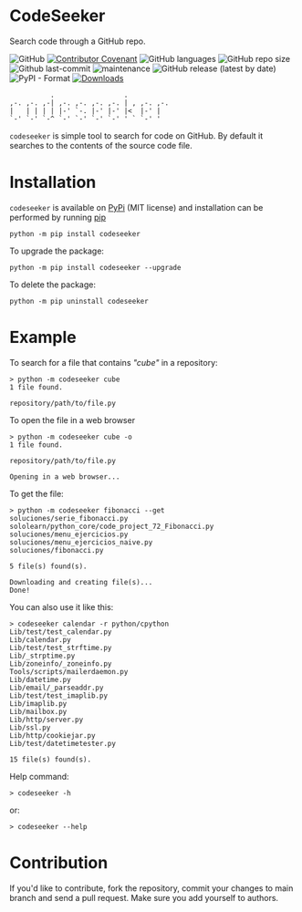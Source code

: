 # CodeSeeker

Search code through a GitHub repo.

![GitHub](https://img.shields.io/github/license/leugimkm/codeseeker)
[![Contributor Covenant](https://img.shields.io/badge/Contributor%20Covenant-2.0-4baaaa.svg)](./code_of_conduct.md)
![GitHub languages](https://img.shields.io/github/languages/top/leugimkm/codeseeker)
![GitHub repo size](https://img.shields.io/github/repo-size/leugimkm/codeseeker)
![Github last-commit](https://img.shields.io/github/last-commit/leugimkm/codeseeker)
![maintenance](https://img.shields.io/maintenance/yes/2022)
![GitHub release (latest by date)](https://img.shields.io/github/v/release/leugimkm/codeseeker)
![PyPI - Format](https://img.shields.io/pypi/format/codeseeker)
[![Downloads](https://pepy.tech/badge/codeseeker)](https://pepy.tech/project/codeseeker)

              .                 .          
    ,-. ,-. ,-| ,-. ,-. ,-. ,-. | , ,-. ,-.
    |   | | | | |-' `-. |-' |-' |<  |-' |  
    `-' `-' `-^ `-' `-' `-' `-' ' ` `-' '  

`codeseeker` is simple tool to search for code on GitHub.
By default it searches to the contents of the source code file.

# Installation

`codeseeker` is available on [PyPi](https://pypi.org/project/codeseeker/) (MIT license)
and installation can be performed by running [pip](https://docs.python.org/es/3/installing/index.html)

```
python -m pip install codeseeker
```
To upgrade the package:
```
python -m pip install codeseeker --upgrade
```
To delete the package:
```
python -m pip uninstall codeseeker
```

# Example

To search for a file that contains _"cube"_ in a repository:

    > python -m codeseeker cube
    1 file found.

    repository/path/to/file.py

To open the file in a web browser

    > python -m codeseeker cube -o
    1 file found.

    repository/path/to/file.py

    Opening in a web browser...

To get the file:

    > python -m codeseeker fibonacci --get
    soluciones/serie_fibonacci.py
    sololearn/python_core/code_project_72_Fibonacci.py
    soluciones/menu_ejercicios.py
    soluciones/menu_ejercicios_naive.py
    soluciones/fibonacci.py

    5 file(s) found(s).

    Downloading and creating file(s)...
    Done!

You can also use it like this:

    > codeseeker calendar -r python/cpython
    Lib/test/test_calendar.py
    Lib/calendar.py
    Lib/test/test_strftime.py
    Lib/_strptime.py
    Lib/zoneinfo/_zoneinfo.py
    Tools/scripts/mailerdaemon.py
    Lib/datetime.py
    Lib/email/_parseaddr.py
    Lib/test/test_imaplib.py
    Lib/imaplib.py
    Lib/mailbox.py
    Lib/http/server.py
    Lib/ssl.py
    Lib/http/cookiejar.py
    Lib/test/datetimetester.py

    15 file(s) found(s).

Help command:

    > codeseeker -h

or:

    > codeseeker --help


# Contribution

If you'd like to contribute, fork the repository, commit your changes to main branch 
and send a pull request.
Make sure you add yourself to authors.